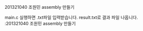 201321040 조원민
assembly 만들기

main.c 실행하면 .txt파일 입력받습니다.
result.txt로 결과 파일 나옵니다.
:201321040 조원민
assembly 만들기

